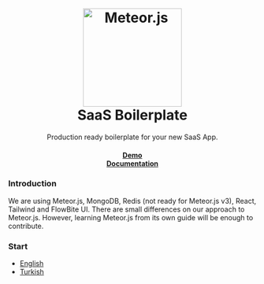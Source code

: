 <h1 align="center">
  <a href="https://meteor.com">
    <img alt="Meteor.js" src="https://dmtgy0px4zdqn.cloudfront.net/images/meteor-logo.webp" width="200" />
  </a>
  <br>
  SaaS Boilerplate
</h1>

<p align="center">
Production ready boilerplate for your new SaaS App.</p>

<h4 align="center">
    <a href="https://saas-boilerplate.meteorapp.com/">Demo</a><br>  
    <a href="https://github.com/guncebektas/saas-boilerplate">Documentation</a>
</h4>

### Introduction
We are using Meteor.js, MongoDB, Redis (not ready for Meteor.js v3), React, Tailwind and FlowBite UI.
There are small differences on our approach to Meteor.js. However, learning Meteor.js from its own guide will be
enough to contribute.

### Start
- [English](https://github.com/guncebektas/saas-boilerplate/blob/main/README_EN.md)
- [Turkish](https://github.com/guncebektas/saas-boilerplate/blob/main/README_TR.md)
